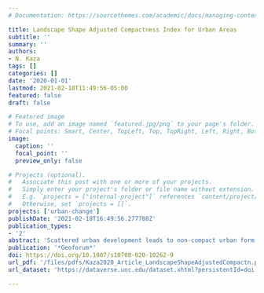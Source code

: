 ```yaml
---
# Documentation: https://sourcethemes.com/academic/docs/managing-content/

title: Landscape Shape Adjusted Compactness Index for Urban Areas
subtitle: ''
summary: ''
authors:
- N. Kaza
tags: []
categories: []
date: '2020-01-01'
lastmod: 2021-02-18T11:49:56-05:00
featured: false
draft: false

# Featured image
# To use, add an image named `featured.jpg/png` to your page's folder.
# Focal points: Smart, Center, TopLeft, Top, TopRight, Left, Right, BottomLeft, Bottom, BottomRight.
image:
  caption: ''
  focal_point: ''
  preview_only: false

# Projects (optional).
#   Associate this post with one or more of your projects.
#   Simply enter your project's folder or file name without extension.
#   E.g. `projects = ["internal-project"]` references `content/project/deep-learning/index.md`.
#   Otherwise, set `projects = []`.
projects: ['urban-change']
publishDate: '2021-02-18T16:49:56.277788Z'
publication_types:
- '2'
abstract: 'Scattered urban development leads to non-compact urban form. In this paper, I demonstrate that Index of Moment of Inertia is a useful metric to measure compactness. However, elongated political boundaries and natural restrictions severely distort the metric, rendering it less useful for monitoring urban development. I propose a landscape shape adjustment of this metric that retains some of the useful properties of the Index.'
publication: '*Geoforum*'
doi: https://doi.org/10.1007/s10708-020-10262-9
url_pdf: '/files/pdfs/Kaza2020_Article_LandscapeShapeAdjustedCompactn.pdf'
url_dataset: 'https://dataverse.unc.edu/dataset.xhtml?persistentId=doi:10.15139/S3/YLZEH4'

---
```

